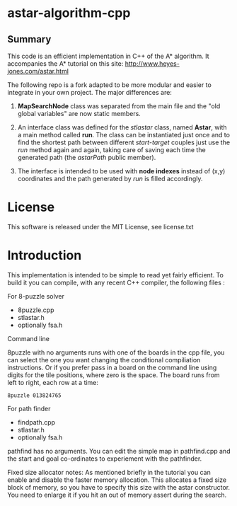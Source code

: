 astar-algorithm-cpp
===================

Summary
-------

This code is an efficient implementation in C++ of the A* algorithm. It accompanies the A* tutorial on this site: http://www.heyes-jones.com/astar.html

The following repo is a fork adapted to be more modular and easier to integrate in your own project. The major differences are:

1. **MapSearchNode** class was separated from the main file and the "old global variables" are now static members.

2. An interface class was defined for the *stlastar* class, named **Astar**, with a main method called **run**. The class can be instantiated just once and to find the shortest path between different *start*-*target* couples just use the *run* method again and again, taking care of saving each time the generated path (the *astarPath* public member).

3. The interface is intended to be used with **node indexes** instead of (x,y) coordinates and the path generated by *run* is filled accordingly. 

License
=======

This software is released under the MIT License, see license.txt


Introduction
============

This implementation is intended to be simple to read yet fairly
efficient. To build it you can compile, with any recent C++ compiler,
the following files :

For 8-puzzle solver

* 8puzzle.cpp
* stlastar.h
* optionally fsa.h

Command line 

8puzzle with no arguments runs with one of the boards in the cpp file, you can
select the one you want changing the conditional compiliation instructions. Or if you
prefer pass in a board on the command line using digits for the tile positions, where
zero is the space. The board runs from left to right, each row at a time:
	
    8puzzle 013824765

For path finder 
* findpath.cpp
* stlastar.h
* optionally fsa.h

pathfind has no arguments. You can edit the simple map in pathfind.cpp and the start 
and goal co-ordinates to experiement with the pathfinder.

Fixed size allocator notes: As mentioned briefly in the tutorial you can enable and disable the
faster memory allocation. This allocates a fixed size block of memory, so you have to specify this size
with the astar constructor. You need to enlarge it if you hit an out of memory assert during the
search.
